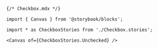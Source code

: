 ```mdx renderer="common" language="mdx"
{/* Checkbox.mdx */}

import { Canvas } from '@storybook/blocks';

import * as CheckboxStories from './Checkbox.stories';

<Canvas of={CheckboxStories.Unchecked} />
```

